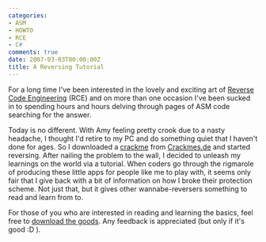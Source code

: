 ```yaml
---
categories:
- ASM
- HOWTO
- RCE
- C#
comments: true
date: 2007-03-03T00:00:00Z
title: A Reversing Tutorial
---
```


For a long time I've been interested in the lovely and exciting art of <a href="http://en.wikipedia.org/wiki/Reverse_engineering" title="Reverse Engineering">Reverse Code Engineering</a> (RCE) and on more than one occasion I've been sucked in to spending hours and hours delving through pages of ASM code searching for the answer.

Today is no different. With Amy feeling pretty crook due to a nasty headache, I thought I'd retire to my PC and do something quiet that I haven't done for ages. So I downloaded a <a href="http://en.wikipedia.org/wiki/Crackme" title="Crackme">crackme</a> from <a href="http://www.crackmes.de/" title="Crackmes.de">Crackmes.de</a> and started reversing. After nailing the problem to the wall, I decided to unleash my learnings on the world via a tutorial. When coders go through the rigmarole of producing these little apps for people like me to play with, it seems only fair that I give back with a bit of information on how I broke their protection scheme. Not just that, but it gives other wannabe-reversers something to read and learn from to.

For those of you who are interested in reading and learning the basics, feel free to <a href="/uploads/2007/03/nts-crackme10-solution-thecolonial.zip" title="Solution to a Crackme">download the goods</a>. Any feedback is appreciated (but only if it's good :D ).

